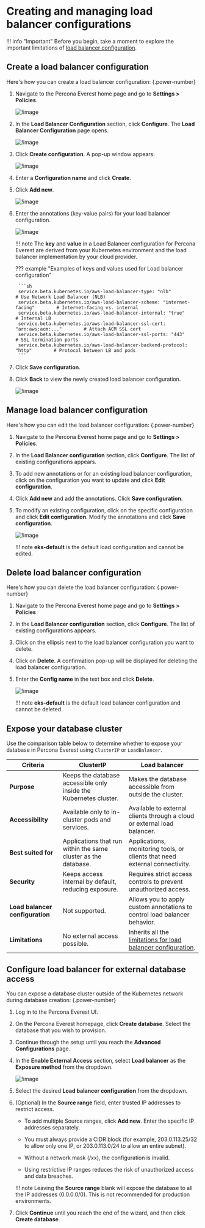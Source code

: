 # Creating and managing load balancer configurations

!!! info "Important"
    Before you begin, take a moment to explore the important limitations of [load balancer configuration](../reference/known_limitations.md#load-balancer-configuration).


## Create a load balancer configuration

Here's how you can create a load balancer configuration:
{.power-number}

1.  Navigate to the Percona Everest home page and go to <i class="uil uil-cog"></i> **Settings > Policies**.

    ![!image](../images/policies_page.png)

2. In the **Load Balancer Configuration** section, click **Configure**. The **Load Balancer Configuration** page opens.

    ![!image](../images/load_balancer_config_page.png)

3. Click **Create configuration**. A pop-up window appears.

    ![!image](../images/create_config_load_balancer.png)

4. Enter a **Configuration name** and click **Create**.

5. Click **Add new**.

    ![!image](../images/loadbalancer_add_new_config.png)

6. Enter the annotations (key-value pairs) for your load balancer configuration. 

    ![!image](../images/key_value_load_balancer.png)

    !!! note
        The **key** and **value** in a Load Balancer configuration for Percona Everest are derived from your Kubernetes environment and the load balancer implementation by your cloud provider.

    ??? example "Examples of keys and values used for Load balancer configuration"

        ```sh
        service.beta.kubernetes.io/aws-load-balancer-type: "nlb"                    # Use Network Load Balancer (NLB)
        service.beta.kubernetes.io/aws-load-balancer-scheme: "internet-facing"        # Internet-facing vs. internal
        service.beta.kubernetes.io/aws-load-balancer-internal: "true"                   # Internal LB
        service.beta.kubernetes.io/aws-load-balancer-ssl-cert: "arn:aws:acm:..."        # Attach ACM SSL cert
        service.beta.kubernetes.io/aws-load-balancer-ssl-ports: "443"                   # SSL termination ports
        service.beta.kubernetes.io/aws-load-balancer-backend-protocol: "http"        # Protocol between LB and pods
        ```

7. Click **Save configuration**.

8. Click **Back** to view the newly created load balancer configuration.

    ![!image](../images/new_created_load_balancer_configurations.png)

## Manage load balancer configuration

Here's how you can edit the load balancer configuration:
{.power-number}

1.  Navigate to the Percona Everest home page and go to <i class="uil uil-cog"></i> **Settings > Policies**.

2. In the **Load Balancer configuration** section, click **Configure**. The list of existing configurations appears.

3. To add new annotations or for an existing load balancer configuration, click on the configuration you want to update and click **Edit configuration**.

4. Click **Add new** and add the annotations. Click **Save configuration**.

5. To modify an existing configuration, click on the specific configuration and click **Edit configuration**. Modify the annotations and click **Save configuration**.

    ![!image](../images/edit_loadbalancer_configuration.png)


    !!! note
        **eks-default** is the default load configuration and cannot be edited.


## Delete load balancer configuration

Here's how you can delete the load balancer configuration:
{.power-number}

1. Navigate to the Percona Everest home page and go to <i class="uil uil-cog"></i> **Settings > Policies** 

2. In the **Load Balancer configuration** section, click **Configure**. The list of existing configurations appears.

3. Click on the ellipsis next to the load balancer configuration you want to delete.

4. Click on **Delete**. A confirmation pop-up will be displayed for deleting the load balancer configuration.

5. Enter the **Config name** in the text box and click **Delete**.

    ![!image](../images/del_load_balancer_config.png)

    !!! note
        **eks-default** is the default load balancer configuration and cannot be deleted.


## Expose your database cluster

Use the comparison table below to determine whether to expose your database in Percona Everest using `ClusterIP` or `LoadBalancer`.


| **Criteria**               | **ClusterIP**                                                     | **Load balancer**                                                                                                                                 |
| ------------------------ | ----------------------------------------------------------------- | ------------------------------------------------------------------------------------------------------------------------------------------------ |
| **Purpose**              | Keeps the database accessible only inside the Kubernetes cluster. | Makes the database accessible from outside the cluster.                                                                                          |
| **Accessibility**        | Available only to in-cluster pods and services.                   | Available to external clients through a cloud or external load balancer.                                                                         |
| **Best suited for**      | Applications that run within the same cluster as the database.    | Applications, monitoring tools, or clients that need external connectivity.                                                                      |
| **Security**             | Keeps access internal by default, reducing exposure.                     | Requires strict access controls to prevent unauthorized access.                                                         |
| **Load balancer configuration** | Not supported.                                                    | Allows you to apply custom annotations to control load balancer behavior.                                                                   |
| **Limitations**          | No external access possible.                                      | Inherits all the [limitations for load balancer configuration](../reference/known_limitations.md##load-balancer-configuration). |


## Configure load balancer for external database access

You can expose a database cluster outside of the Kubernetes network during database creation:
{.power-number}

1. Log in to the Percona Everest UI.

2. On the Percona Everest homepage, click **Create database**. Select the database that you wish to provision.

3. Continue through the setup until you reach the **Advanced Configurations** page.

4. In the **Enable External Access** section, select **Load balancer** as the **Exposure method** from the dropdown.

    ![!image](../images/exposure_method_loadbalancer.png)

6. Select the desired **Load balancer configuration** from the dropdown.

7. (Optional) In the **Source range** field, enter trusted IP addresses to restrict access.

    - To add multiple Source ranges, click **Add new**. Enter the specific IP addresses separately.

    - You must always provide a CIDR block (for example, 203.0.113.25/32 to allow only one IP, or 203.0.113.0/24 to allow an entire subnet).

    - Without a network mask (/xx), the configuration is invalid.

    -   Using restrictive IP ranges reduces the risk of unauthorized access and data breaches.

    !!! note
        Leaving the **Source range** blank will expose the database to all the IP addresses (0.0.0.0/0). This is not recommended for production environments.

8. Click **Continue** until you reach the end of the wizard, and then click **Create database**.






 







